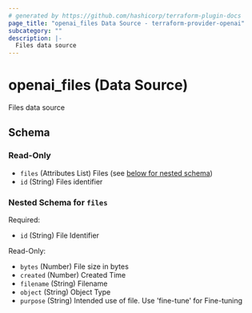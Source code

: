 ```yaml
---
# generated by https://github.com/hashicorp/terraform-plugin-docs
page_title: "openai_files Data Source - terraform-provider-openai"
subcategory: ""
description: |-
  Files data source
---
```


# openai_files (Data Source)

Files data source



<!-- schema generated by tfplugindocs -->
## Schema

### Read-Only

- `files` (Attributes List) Files (see [below for nested schema](#nestedatt--files))
- `id` (String) Files identifier

<a id="nestedatt--files"></a>
### Nested Schema for `files`

Required:

- `id` (String) File Identifier

Read-Only:

- `bytes` (Number) File size in bytes
- `created` (Number) Created Time
- `filename` (String) Filename
- `object` (String) Object Type
- `purpose` (String) Intended use of file. Use 'fine-tune' for Fine-tuning


